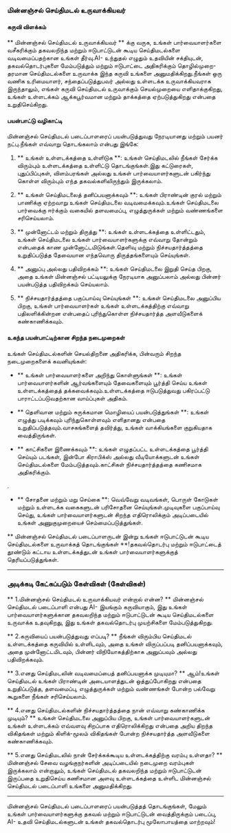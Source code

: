 ### மின்னஞ்சல் செய்திமடல் உருவாக்கியவர்

#### கருவி விளக்கம்
** மின்னஞ்சல் செய்திமடல் உருவாக்கியவர் ** க்கு வருக, உங்கள் பார்வையாளர்களை வசீகரிக்கும் தகவலறிந்த மற்றும் ஈடுபாட்டுடன் கூடிய செய்திமடல்களை வடிவமைப்பதற்கான உங்கள் தீர்வு.AI- உந்துதல் எழுதும் உதவியின் சக்தியுடன், தகவல்தொடர்புகளை மேம்படுத்தும் மற்றும் ஈடுபாட்டை அதிகரிக்கும் தொழில்முறை-தரமான செய்திமடல்களை உருவாக்க இந்த கருவி உங்களை அனுமதிக்கிறது.நீங்கள் ஒரு வணிக உரிமையாளர், சந்தைப்படுத்துபவர் அல்லது உள்ளடக்க உருவாக்கியவராக இருந்தாலும், எங்கள் கருவி செய்திமடல் உருவாக்கும் செயல்முறையை எளிதாக்குகிறது, உங்கள் உள்ளடக்கம் ஆக்கபூர்வமான மற்றும் தாக்கத்தை ஏற்படுத்துகிறது என்பதை உறுதிசெய்கிறது.

#### பயன்பாட்டு வழிகாட்டி
மின்னஞ்சல் செய்திமடல் படைப்பாளரைப் பயன்படுத்துவது நேரடியானது மற்றும் பயனர் நட்பு.நீங்கள் எவ்வாறு தொடங்கலாம் என்பது இங்கே:

1. ** உங்கள் உள்ளடக்கத்தை உள்ளிடுக **: உங்கள் செய்திமடலில் நீங்கள் சேர்க்க விரும்பும் உள்ளடக்கத்தை உள்ளிட்டு தொடங்குங்கள்.இது கட்டுரைகள், புதுப்பிப்புகள், விளம்பரங்கள் அல்லது உங்கள் பார்வையாளர்களுடன் பகிர்ந்து கொள்ள விரும்பும் எந்த தகவல்களிலிருந்தும் இருக்கலாம்.

2. ** உங்கள் செய்திமடலைத் தனிப்பயனாக்கவும் **: உங்கள் பிராண்டின் குரல் மற்றும் பாணிக்கு ஏற்றவாறு உங்கள் செய்திமடலை வடிவமைக்கவும்.உங்கள் செய்திமடலை பார்வைக்கு ஈர்க்கும் வகையில் தளவமைப்பு, எழுத்துருக்கள் மற்றும் வண்ணங்களை சரிசெய்யலாம்.

3. ** முன்னோட்டம் மற்றும் திருத்து **: உங்கள் உள்ளடக்கத்தை உள்ளிட்டதும், உங்கள் செய்திமடலை உங்கள் பார்வையாளர்களுக்கு எவ்வாறு தோன்றும் என்பதைக் காண முன்னோட்டமிடுங்கள்.தெளிவு மற்றும் நிச்சயதார்த்தத்தை உறுதிப்படுத்த தேவையான எந்தவொரு திருத்தங்களையும் செய்யுங்கள்.

4. ** அனுப்பு அல்லது பதிவிறக்கம் **: உங்கள் செய்திமடலை இறுதி செய்த பிறகு, அதை உங்கள் மின்னஞ்சல் பட்டியலுக்கு நேரடியாக அனுப்பலாம் அல்லது பின்னர் பயன்படுத்த பதிவிறக்கம் செய்யலாம்.

5. ** நிச்சயதார்த்தத்தை பகுப்பாய்வு செய்யுங்கள் **: உங்கள் செய்திமடலை அனுப்பிய பிறகு, உங்கள் பார்வையாளர்கள் உங்கள் உள்ளடக்கத்திற்கு எவ்வாறு பதிலளிக்கின்றன என்பதைப் புரிந்துகொள்ள நிச்சயதார்த்த அளவீடுகளைக் கண்காணிக்கவும்.

#### உகந்த பயன்பாட்டிற்கான சிறந்த நடைமுறைகள்
உங்கள் செய்திமடல்களின் செயல்திறனை அதிகரிக்க, பின்வரும் சிறந்த நடைமுறைகளைக் கவனியுங்கள்:

- ** உங்கள் பார்வையாளர்களை அறிந்து கொள்ளுங்கள் **: உங்கள் பார்வையாளர்களின் ஆர்வங்களையும் தேவைகளையும் பூர்த்தி செய்ய உங்கள் உள்ளடக்கத்தைத் தக்கவைக்கவும்.உள்ளடக்கத்தை ஈடுபடுத்துவது பகிரப்பட்டு பாராட்டப்படுவதற்கான வாய்ப்புகள் அதிகம்.

- ** தெளிவான மற்றும் சுருக்கமான மொழியைப் பயன்படுத்துங்கள் **: உங்கள் எழுத்து படிக்கவும் புரிந்துகொள்ளவும் எளிதானது என்பதை உறுதிப்படுத்தவும்.வாசகங்களைத் தவிர்த்து, உங்கள் வாக்கியங்களை குறுகியதாக வைத்திருங்கள்.

- ** காட்சிகளை இணைக்கவும் **: உங்கள் எழுதப்பட்ட உள்ளடக்கத்தை பூர்த்தி செய்யும் படங்கள், இன்போ கிராபிக்ஸ் அல்லது வீடியோக்களுடன் உங்கள் செய்திமடல்களை மேம்படுத்தவும்.காட்சிகள் நிச்சயதார்த்தத்தை கணிசமாக அதிகரிக்கும்.

.

- ** சோதனை மற்றும் மறு செய்கை **: வெவ்வேறு வடிவங்கள், பொருள் கோடுகள் மற்றும் உள்ளடக்க வகைகளுடன் பரிசோதனை செய்யுங்கள்.முடிவுகளை பகுப்பாய்வு செய்து, உங்கள் பார்வையாளர்களுடன் சிறந்த எதிரொலிக்கும் அடிப்படையில் உங்கள் அணுகுமுறையைச் செம்மைப்படுத்துங்கள்.

** மின்னஞ்சல் செய்திமடல் படைப்பாளருடன் இன்று உங்கள் ஈடுபாட்டுடன் கூடிய செய்திமடல்களை உருவாக்கத் தொடங்குங்கள் **!தகவல்தொடர்பு மற்றும் ஈடுபாட்டைத் தூண்டும் கட்டாய உள்ளடக்கத்துடன் உங்கள் பார்வையாளர்களுக்குத் தெரியப்படுத்துங்கள்.

---

### அடிக்கடி கேட்கப்படும் கேள்விகள் (கேள்விகள்)

** 1.மின்னஞ்சல் செய்திமடல் உருவாக்கியவர் என்றால் என்ன? **
மின்னஞ்சல் செய்திமடல் படைப்பாளி என்பது AI- இயங்கும் கருவியாகும், இது உங்கள் பார்வையாளர்களுக்கான தகவலறிந்த மற்றும் ஈடுபாட்டுடன் கூடிய செய்திமடல்களை உருவாக்க உதவுகிறது, இது உங்கள் தகவல்தொடர்பு முயற்சிகளை மேம்படுத்துகிறது.

** 2.கருவியைப் பயன்படுத்துவது எப்படி? **
நீங்கள் விரும்பிய செய்திமடல் உள்ளடக்கத்தை கருவியில் உள்ளிடவும், அதை உங்கள் விருப்பப்படி தனிப்பயனாக்கவும், அதை முன்னோட்டமிடவும், பின்னர் விநியோகத்திற்காக அனுப்பவும் அல்லது பதிவிறக்கவும்.

** 3.எனது செய்திமடலின் வடிவமைப்பைத் தனிப்பயனாக்க முடியுமா? **
ஆம்!உங்கள் செய்திமடல் உங்கள் பிராண்டின் அடையாளத்துடன் ஒத்துப்போகிறது என்பதை உறுதிப்படுத்த, தளவமைப்பு, எழுத்துருக்கள் மற்றும் வண்ணங்கள் போன்ற பல்வேறு கூறுகளை நீங்கள் சரிசெய்யலாம்.

** 4.எனது செய்திமடல்களின் நிச்சயதார்த்தத்தை நான் எவ்வாறு கண்காணிக்க முடியும்? **
உங்கள் செய்திமடலை அனுப்பிய பிறகு, உங்கள் பார்வையாளர்களுடன் உங்கள் உள்ளடக்கம் எவ்வளவு சிறப்பாக எதிரொலிக்கிறது என்பதை அறிய திறந்த விகிதங்கள் மற்றும் கிளிக்-மூலம் விகிதங்கள் போன்ற நிச்சயதார்த்த அளவீடுகளை கண்காணிக்கவும்.

** 5.எனது செய்திமடலில் நான் சேர்க்கக்கூடிய உள்ளடக்கத்திற்கு வரம்பு உள்ளதா? **
மின்னஞ்சல் சேவை வழங்குநர்களின் அடிப்படையில் நடைமுறை வரம்புகள் இருக்கலாம் என்றாலும், உங்கள் செய்திமடல் தகவலறிந்த மற்றும் ஈடுபாட்டுடன் இருப்பதை உறுதிசெய்ய கணிசமான அளவு உள்ளடக்கத்தை உள்ளிட மின்னஞ்சல் செய்திமடல் படைப்பாளி உங்களை அனுமதிக்கிறது.

---

மின்னஞ்சல் செய்திமடல் படைப்பாளரைப் பயன்படுத்தத் தொடங்குங்கள், மேலும் உங்கள் பார்வையாளர்களுக்கு தகவல் மற்றும் ஈடுபாட்டுடன் வைத்திருக்கும் படைப்பு, AI- உதவி செய்திமடல்களுடன் உங்கள் தகவல்தொடர்பு மூலோபாயத்தை மாற்றவும்!